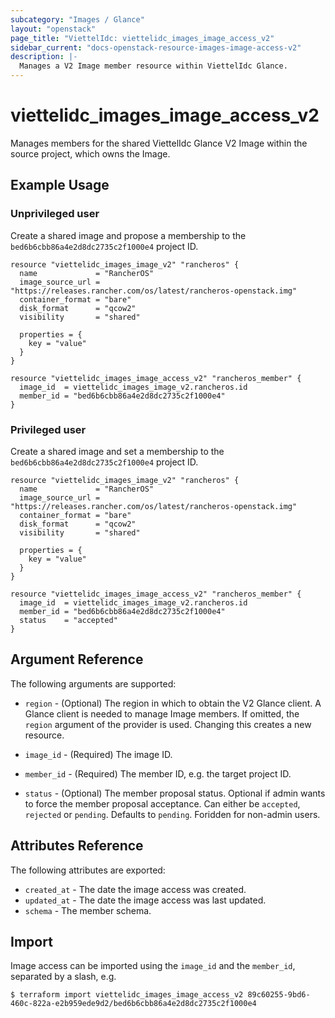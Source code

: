 ```yaml
---
subcategory: "Images / Glance"
layout: "openstack"
page_title: "ViettelIdc: viettelidc_images_image_access_v2"
sidebar_current: "docs-openstack-resource-images-image-access-v2"
description: |-
  Manages a V2 Image member resource within ViettelIdc Glance.
---
```


# viettelidc\_images\_image\_access\_v2

Manages members for the shared ViettelIdc Glance V2 Image within the source
project, which owns the Image.

## Example Usage

### Unprivileged user

Create a shared image and propose a membership to the
`bed6b6cbb86a4e2d8dc2735c2f1000e4` project ID.

```hcl
resource "viettelidc_images_image_v2" "rancheros" {
  name             = "RancherOS"
  image_source_url = "https://releases.rancher.com/os/latest/rancheros-openstack.img"
  container_format = "bare"
  disk_format      = "qcow2"
  visibility       = "shared"

  properties = {
    key = "value"
  }
}

resource "viettelidc_images_image_access_v2" "rancheros_member" {
  image_id  = viettelidc_images_image_v2.rancheros.id
  member_id = "bed6b6cbb86a4e2d8dc2735c2f1000e4"
}
```

### Privileged user

Create a shared image and set a membership to the
`bed6b6cbb86a4e2d8dc2735c2f1000e4` project ID.

```hcl
resource "viettelidc_images_image_v2" "rancheros" {
  name             = "RancherOS"
  image_source_url = "https://releases.rancher.com/os/latest/rancheros-openstack.img"
  container_format = "bare"
  disk_format      = "qcow2"
  visibility       = "shared"

  properties = {
    key = "value"
  }
}

resource "viettelidc_images_image_access_v2" "rancheros_member" {
  image_id  = viettelidc_images_image_v2.rancheros.id
  member_id = "bed6b6cbb86a4e2d8dc2735c2f1000e4"
  status    = "accepted"
}
```

## Argument Reference

The following arguments are supported:

* `region` - (Optional) The region in which to obtain the V2 Glance client.
   A Glance client is needed to manage Image members. If omitted, the `region`
   argument of the provider is used. Changing this creates a new resource.

* `image_id` - (Required) The image ID.

* `member_id` - (Required) The member ID, e.g. the target project ID.

* `status` - (Optional) The member proposal status. Optional if admin wants to
  force the member proposal acceptance. Can either be `accepted`, `rejected` or
  `pending`. Defaults to `pending`. Foridden for non-admin users.

## Attributes Reference

The following attributes are exported:

* `created_at` - The date the image access was created.
* `updated_at` - The date the image access was last updated.
* `schema` - The member schema.

## Import

Image access can be imported using the `image_id` and the `member_id`,
separated by a slash, e.g.

```
$ terraform import viettelidc_images_image_access_v2 89c60255-9bd6-460c-822a-e2b959ede9d2/bed6b6cbb86a4e2d8dc2735c2f1000e4
```
